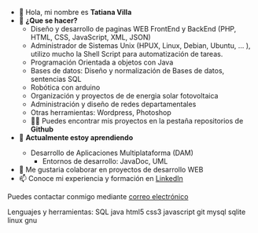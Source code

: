 <ul>
      <li> 👋 Hola, mi nombre es <b>Tatiana Villa</b>
      <li> 👀 <b>¿Que se hacer?</b>
      <ul>
            <li> Diseño y desarrollo de paginas WEB FrontEnd y BackEnd (PHP, HTML, CSS, JavaScript, XML, JSON)</li>
            <li> Administrador de Sistemas Unix (HPUX, Linux, Debian, Ubuntu, ... ), utilizo mucho la Shell Script para automatización de tareas.</li>
            <li> Programación Orientada a objetos con Java </li>
            <li> Bases de datos: Diseño y normalización de Bases de datos, sentencias SQL</li>
            <li> Robótica con arduino </li>
            <li> Organización y proyectos de de energia solar fotovoltaica</li>
            <li> Administración y diseño de redes departamentales</li>
            <li> Otras herramientas: Wordpress, Photoshop</li> 
            <li> 👨‍💻 Puedes encontrar mis proyectos en la pestaña repositorios de <b>Github</b> </li>
      </ul>
      <li> 🌱 <b>Actualmente estoy aprendiendo </b> </li>
            <ul>
                   <li> Desarrollo de Aplicaciones Multiplataforma (DAM)
                        <ul>
                              <li>Entornos de desarrollo: JavaDoc, UML </li>
                        </ul>
                  </li>
            </ul>
      <li> 💞️ Me gustaria colaborar en proyectos de desarrollo WEB </li>
      <li> 📫 Conoce mi experiencia y formación en <a href="https://www.linkedin.com/in/tatvil/">LinkedIn</a> </li>
</ul>
<p>Puedes contactar conmigo mediante <a href="tatiana@tecnologia-facil.es">correo electrónico</a></p>
<p>Lenguajes y herramientas:
SQL java html5 css3 javascript git mysql sqlite linux gnu</p>
 

